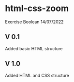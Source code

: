 # html-css-zoom

Exercise Boolean 14/07/2022

## V 0.1

Added basic HTML structure

## V 1.0

Added HTML and CSS structure
